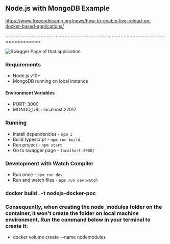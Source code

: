 ## Node.js with MongoDB Example

https://www.freecodecamp.org/news/how-to-enable-live-reload-on-docker-based-applications/

==================================================================

<img src="https://i.imgur.com/V6k9QVB.png" alt="Swagger Page of that application" title="Swagger Page of that application"/>

### Requirements

- Node.js v10+
- MongoDB running on local instance

#### Environment Variables

- PORT: 3000
- MONGO_URL: localhost:27017

### Running

- Install dependencies - `npm i`
- Build typescript - `npm run build`
- Run project - `npm start`
- Go to swagger page - `localhost:3000/`

### Development with Watch Compiler

- Run once - `npm run dev`
- Run and watch files - `npm run dev:watch`


### docker build . -t nodejs-docker-poc    

### Consequently, when creating the node_modules folder on the container, it won't create the folder on local machine environment. Run the command below in your terminal to create it:

- docker volume create --name nodemodules